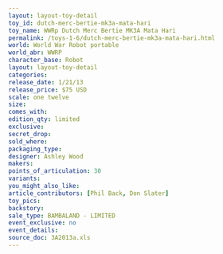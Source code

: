 ```yaml
---
layout: layout-toy-detail 
toy_id: dutch-merc-bertie-mk3a-mata-hari
toy_name: WWRp Dutch Merc Bertie MK3A Mata Hari
permalink: /toys-1-6/dutch-merc-bertie-mk3a-mata-hari.html
world: World War Robot portable
world_abr: WWRP
character_base: Robot
layout: layout-toy-detail
categories: 
release_date: 1/21/13
release_price: $75 USD
scale: one twelve
size: 
comes_with: 
edition_qty: limited
exclusive: 
secret_drop: 
sold_where: 
packaging_type: 
designer: Ashley Wood
makers: 
points_of_articulation: 30
variants: 
you_might_also_like: 
article_contributors: [Phil Back, Don Slater]
toy_pics: 
backstory: 
sale_type: BAMBALAND - LIMITED
event_exclusive: no
event_details: 
source_doc: 3A2013a.xls
---
```

